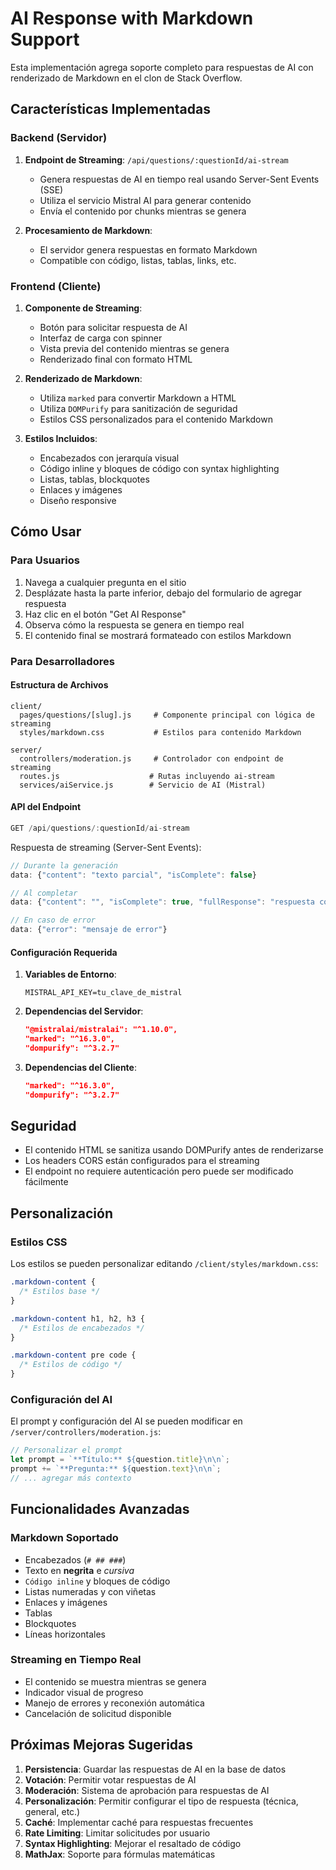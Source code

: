 # AI Response with Markdown Support

Esta implementación agrega soporte completo para respuestas de AI con renderizado de Markdown en el clon de Stack Overflow.

## Características Implementadas

### Backend (Servidor)
1. **Endpoint de Streaming**: `/api/questions/:questionId/ai-stream`
   - Genera respuestas de AI en tiempo real usando Server-Sent Events (SSE)
   - Utiliza el servicio Mistral AI para generar contenido
   - Envía el contenido por chunks mientras se genera

2. **Procesamiento de Markdown**:
   - El servidor genera respuestas en formato Markdown
   - Compatible con código, listas, tablas, links, etc.

### Frontend (Cliente)
1. **Componente de Streaming**:
   - Botón para solicitar respuesta de AI
   - Interfaz de carga con spinner
   - Vista previa del contenido mientras se genera
   - Renderizado final con formato HTML

2. **Renderizado de Markdown**:
   - Utiliza `marked` para convertir Markdown a HTML
   - Utiliza `DOMPurify` para sanitización de seguridad
   - Estilos CSS personalizados para el contenido Markdown

3. **Estilos Incluidos**:
   - Encabezados con jerarquía visual
   - Código inline y bloques de código con syntax highlighting
   - Listas, tablas, blockquotes
   - Enlaces y imágenes
   - Diseño responsive

## Cómo Usar

### Para Usuarios
1. Navega a cualquier pregunta en el sitio
2. Desplázate hasta la parte inferior, debajo del formulario de agregar respuesta
3. Haz clic en el botón "Get AI Response"
4. Observa cómo la respuesta se genera en tiempo real
5. El contenido final se mostrará formateado con estilos Markdown

### Para Desarrolladores

#### Estructura de Archivos
```
client/
  pages/questions/[slug].js     # Componente principal con lógica de streaming
  styles/markdown.css           # Estilos para contenido Markdown
  
server/
  controllers/moderation.js     # Controlador con endpoint de streaming
  routes.js                    # Rutas incluyendo ai-stream
  services/aiService.js        # Servicio de AI (Mistral)
```

#### API del Endpoint
```javascript
GET /api/questions/:questionId/ai-stream
```

Respuesta de streaming (Server-Sent Events):
```javascript
// Durante la generación
data: {"content": "texto parcial", "isComplete": false}

// Al completar
data: {"content": "", "isComplete": true, "fullResponse": "respuesta completa en markdown"}

// En caso de error
data: {"error": "mensaje de error"}
```

#### Configuración Requerida

1. **Variables de Entorno**:
   ```env
   MISTRAL_API_KEY=tu_clave_de_mistral
   ```

2. **Dependencias del Servidor**:
   ```json
   "@mistralai/mistralai": "^1.10.0",
   "marked": "^16.3.0",
   "dompurify": "^3.2.7"
   ```

3. **Dependencias del Cliente**:
   ```json
   "marked": "^16.3.0",
   "dompurify": "^3.2.7"
   ```

## Seguridad

- El contenido HTML se sanitiza usando DOMPurify antes de renderizarse
- Los headers CORS están configurados para el streaming
- El endpoint no requiere autenticación pero puede ser modificado fácilmente

## Personalización

### Estilos CSS
Los estilos se pueden personalizar editando `/client/styles/markdown.css`:

```css
.markdown-content {
  /* Estilos base */
}

.markdown-content h1, h2, h3 {
  /* Estilos de encabezados */
}

.markdown-content pre code {
  /* Estilos de código */
}
```

### Configuración del AI
El prompt y configuración del AI se pueden modificar en `/server/controllers/moderation.js`:

```javascript
// Personalizar el prompt
let prompt = `**Título:** ${question.title}\n\n`;
prompt += `**Pregunta:** ${question.text}\n\n`;
// ... agregar más contexto
```

## Funcionalidades Avanzadas

### Markdown Soportado
- Encabezados (`# ## ###`)
- Texto en **negrita** e *cursiva*
- `Código inline` y bloques de código
- Listas numeradas y con viñetas
- Enlaces y imágenes
- Tablas
- Blockquotes
- Líneas horizontales

### Streaming en Tiempo Real
- El contenido se muestra mientras se genera
- Indicador visual de progreso
- Manejo de errores y reconexión automática
- Cancelación de solicitud disponible

## Próximas Mejoras Sugeridas

1. **Persistencia**: Guardar las respuestas de AI en la base de datos
2. **Votación**: Permitir votar respuestas de AI
3. **Moderación**: Sistema de aprobación para respuestas de AI
4. **Personalización**: Permitir configurar el tipo de respuesta (técnica, general, etc.)
5. **Caché**: Implementar caché para respuestas frecuentes
6. **Rate Limiting**: Limitar solicitudes por usuario
7. **Syntax Highlighting**: Mejorar el resaltado de código
8. **MathJax**: Soporte para fórmulas matemáticas